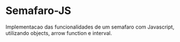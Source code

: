 # Semafaro-JS

Implementacao das funcionalidades de um semafaro com Javascript, utilizando objects, arrow function e interval.


